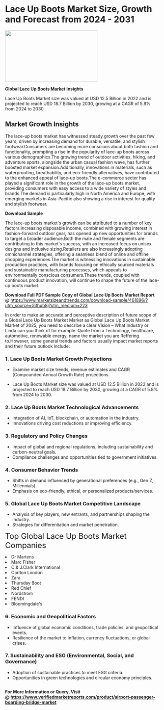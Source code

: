 <H1>Lace Up Boots Market Size, Growth and Forecast from 2024 - 2031</H1><img class="aligncenter size-medium wp-image-584254" src="https://thirdeyenews.in/wp-content/uploads/2024/09/Global-Market-Research-300x168.jpeg" alt="" width="300" height="168" /><p><strong>Global&nbsp;<a href="https://www.marketsizeandtrends.com/download-sample/461896/?utm_source=Github8j?utm_medium=223">Lace Up Boots Market</a> Insights</strong></p><p>Lace Up Boots Market size was valued at USD 12.5 Billion in 2022 and is projected to reach USD 18.7 Billion by 2030, growing at a CAGR of 5.8% from 2024 to 2030.</p><p><h2>Market Growth Insights</h2> <p>The lace-up boots market has witnessed steady growth over the past few years, driven by increasing demand for durable, versatile, and stylish footwear.Consumers are becoming more conscious about both fashion and functionality, prompting a rise in the popularity of lace-up boots across various demographics.The growing trend of outdoor activities, hiking, and adventure sports, alongside the urban casual fashion wave, has further boosted market expansion.Additionally, innovations in materials, such as waterproofing, breathability, and eco-friendly alternatives, have contributed to the enhanced appeal of lace-up boots.The e-commerce sector has played a significant role in the growth of the lace-up boots market, providing consumers with easy access to a wide variety of styles and brands.The demand is particularly high in North America and Europe, with emerging markets in Asia-Pacific also showing a rise in interest for quality and stylish footwear.</p> <p><strong>Download Sample</strong></p> <p>The lace-up boots market's growth can be attributed to a number of key factors.Increasing disposable income, combined with growing interest in fashion-forward outdoor gear, has opened up new opportunities for brands to target a broader audience.Both the male and female segments are contributing to this market's success, with an increased focus on unisex designs and inclusive sizing.Retailers are also increasingly adopting omnichannel strategies, offering a seamless blend of online and offline shopping experiences.The market is witnessing innovations in sustainable production practices, with brands focusing on ethically sourced materials and sustainable manufacturing processes, which appeals to environmentally conscious consumers.These trends, coupled with continuous product innovation, will continue to shape the future of the lace-up boots market.</p> <p><span class=""><strong>Download Full PDF Sample Copy of Global Lace Up Boots Market Report</strong> @ <a href="https://www.marketsizeandtrends.com/download-sample/461896/?utm_source=Github8j?utm_medium=223" target="_blank">https://www.marketsizeandtrends.com/download-sample/461896/?utm_source=Github8j?utm_medium=223</a></span></p><p>In order to make an accurate and perceptive description of future scope of a Global&nbsp;Lace Up Boots Market Market as Global&nbsp;Lace Up Boots Market Market of 2025, you need to describe a clear Vision &ndash; What Industry or Linda can you think of for example: Quote from a Technology, healthcare, automotive, renewable energy, name the market you are Reffering to.However, some general trends and factors usually impact market reports and their future outlook include:</p><h3>1.&nbsp;<strong>Lace Up Boots Market Growth Projections</strong></h3><ul><li>Examine market size trends, revenue estimates and CAGR (Compounded Annual Growth Rate) projections.</li><li><p>Lace Up Boots Market size was valued at USD 12.5 Billion in 2022 and is projected to reach USD 18.7 Billion by 2030, growing at a CAGR of 5.8% from 2024 to 2030.</p></li></ul><h3>2.&nbsp;<strong>Lace Up Boots Market Technological Advancements</strong></h3><ul><li>Integration of AI, IoT, blockchain, or automation in the industry.</li><li>Innovations driving cost reductions or improving efficiency.</li></ul><h3>3.&nbsp;<strong>Regulatory and Policy Changes</strong></h3><ul><li>Impact of global and regional regulations, including sustainability and carbon-neutral goals.</li><li>Compliance challenges and opportunities tied to government initiatives.</li></ul><h3>4.&nbsp;<strong>Consumer Behavior Trends</strong></h3><ul><li>Shifts in demand influenced by generational preferences (e.g., Gen Z, Millennials).</li><li>Emphasis on eco-friendly, ethical, or personalized products/services.</li></ul><h3>5.&nbsp;<strong>Global Lace Up Boots Market Competitive Landscape</strong></h3><ul><li>Analysis of key players, new entrants, and partnerships shaping the industry.</li><li>Strategies for differentiation and market penetration.</li></ul><p data-pm-slice="1 1 []"><span style="color: inherit; font-family: inherit; font-size: 25px;">Top Global Lace Up Boots Market Companies</span></p><div class="" data-test-id=""><p><li>Dr Martens</li><li> Marc Fisher</li><li> C.& J.Clark International</li><li> Carlton London</li><li> Zara</li><li> Thursday Boot</li><li> Red Chief</li><li> Nordstrom</li><li> FENDI</li><li> Bloomingdale's</li></p></div><h3>6.&nbsp;<strong>Economic and Geopolitical Factors</strong></h3><ul><li>Influence of global economic conditions, trade policies, and geopolitical events.</li><li>Resilience of the market to inflation, currency fluctuations, or global crises.</li></ul><h3>7.&nbsp;<strong>Sustainability and ESG (Environmental, Social, and Governance)</strong></h3><ul><li>Adoption of sustainable practices to meet ESG criteria.</li><li>Opportunities in green technologies and circular economy principles.</li></ul><h2><strong style="font-size: 14px;">For More Information or Query, Visit @&nbsp;</strong><a style="background-color: #ffffff; font-size: 14px;" href="https://www.marketsizeandtrends.com/report/lace-up-boots-market/" target="_blank">https://www.verifiedmarketreports.com/product/airport-passenger-boarding-bridge-market</a></h2>